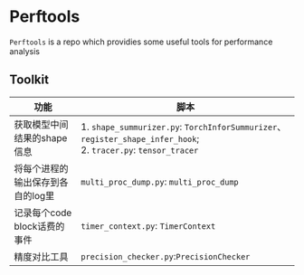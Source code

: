 # Perftools
`Perftools` is a repo which providies some useful tools for performance analysis

## Toolkit
| 功能 | 脚本|
|---|---|
|获取模型中间结果的shape信息|1. `shape_summurizer.py`: `TorchInforSummurizer`、`register_shape_infer_hook`; <br> 2. `tracer.py`: `tensor_tracer`|
|将每个进程的输出保存到各自的log里| `multi_proc_dump.py`: `multi_proc_dump`|
|记录每个code block话费的事件|`timer_context.py`: `TimerContext`|
|精度对比工具|`precision_checker.py`:`PrecisionChecker`|


